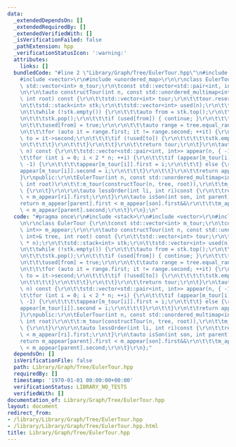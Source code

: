 ```yaml
---
data:
  _extendedDependsOn: []
  _extendedRequiredBy: []
  _extendedVerifiedWith: []
  _isVerificationFailed: false
  _pathExtension: hpp
  _verificationStatusIcon: ':warning:'
  attributes:
    links: []
  bundledCode: "#line 2 \"Library/Graph/Tree/EulerTour.hpp\"\n#include <stack>\r\n\
    #include <vector>\r\n#include <unordered_map>\r\n\r\nclass EulerTour {\r\n\tconst\
    \ std::vector<int> m_tour;\r\n\tconst std::vector<std::pair<int, int>> m_appear;\r\
    \n\r\n\tauto constructTour(int n, const std::unordered_multimap<int, int>& tree,\
    \ int root) const {\r\n\t\tstd::vector<int> tour;\r\n\t\ttour.reserve(2 * n);\r\
    \n\t\tstd::stack<int> stk;\r\n\t\tstd::vector<int> used(n);\r\n\t\tstk.emplace(root);\r\
    \n\t\twhile (!stk.empty()) {\r\n\t\t\tauto from = stk.top();\r\n\t\t\ttour.emplace_back(from);\r\
    \n\t\t\tstk.pop();\r\n\t\t\tif (used[from]) { continue; }\r\n\t\t\tstk.emplace(from);\r\
    \n\t\t\tused[from] = true;\r\n\r\n\t\t\tauto range = tree.equal_range(from);\r\
    \n\t\t\tfor (auto it = range.first; it != range.second; ++it) {\r\n\t\t\t\tauto\
    \ to = it->second;\r\n\t\t\t\tif (!used[to]) {\r\n\t\t\t\t\tstk.emplace(to);\r\
    \n\t\t\t\t}\r\n\t\t\t}\r\n\t\t}\r\n\t\treturn tour;\r\n\t}\r\n\tauto constructAppear(int\
    \ n) const {\r\n\t\tstd::vector<std::pair<int, int>> appear(n, { -1,-1 });\r\n\
    \t\tfor (int i = 0; i < 2 * n; ++i) {\r\n\t\t\tif (appear[m_tour[i]].first ==\
    \ -1) {\r\n\t\t\t\tappear[m_tour[i]].first = i;\r\n\t\t\t} else {\r\n\t\t\t\t\
    appear[m_tour[i]].second = i;\r\n\t\t\t}\r\n\t\t}\r\n\t\treturn appear;\r\n\t\
    }\r\npublic:\r\n\tEulerTour(int n, const std::unordered_multimap<int, int>& tree,\
    \ int root)\r\n\t\t:m_tour(constructTour(n, tree, root)),\r\n\t\tm_appear(constructAppear(n))\
    \ {\r\n\t}\r\n\r\n\tauto lessOrder(int li, int ri)const {\r\n\t\treturn m_appear[li].first\
    \ < m_appear[ri].first;\r\n\t}\r\n\tauto isSon(int son, int parent) {\r\n\t\t\
    return m_appear[parent].first < m_appear[son].first&&\r\n\t\t\tm_appear[son].second\
    \ < m_appear[parent].second;\r\n\t}\r\n};\n"
  code: "#pragma once\r\n#include <stack>\r\n#include <vector>\r\n#include <unordered_map>\r\
    \n\r\nclass EulerTour {\r\n\tconst std::vector<int> m_tour;\r\n\tconst std::vector<std::pair<int,\
    \ int>> m_appear;\r\n\r\n\tauto constructTour(int n, const std::unordered_multimap<int,\
    \ int>& tree, int root) const {\r\n\t\tstd::vector<int> tour;\r\n\t\ttour.reserve(2\
    \ * n);\r\n\t\tstd::stack<int> stk;\r\n\t\tstd::vector<int> used(n);\r\n\t\tstk.emplace(root);\r\
    \n\t\twhile (!stk.empty()) {\r\n\t\t\tauto from = stk.top();\r\n\t\t\ttour.emplace_back(from);\r\
    \n\t\t\tstk.pop();\r\n\t\t\tif (used[from]) { continue; }\r\n\t\t\tstk.emplace(from);\r\
    \n\t\t\tused[from] = true;\r\n\r\n\t\t\tauto range = tree.equal_range(from);\r\
    \n\t\t\tfor (auto it = range.first; it != range.second; ++it) {\r\n\t\t\t\tauto\
    \ to = it->second;\r\n\t\t\t\tif (!used[to]) {\r\n\t\t\t\t\tstk.emplace(to);\r\
    \n\t\t\t\t}\r\n\t\t\t}\r\n\t\t}\r\n\t\treturn tour;\r\n\t}\r\n\tauto constructAppear(int\
    \ n) const {\r\n\t\tstd::vector<std::pair<int, int>> appear(n, { -1,-1 });\r\n\
    \t\tfor (int i = 0; i < 2 * n; ++i) {\r\n\t\t\tif (appear[m_tour[i]].first ==\
    \ -1) {\r\n\t\t\t\tappear[m_tour[i]].first = i;\r\n\t\t\t} else {\r\n\t\t\t\t\
    appear[m_tour[i]].second = i;\r\n\t\t\t}\r\n\t\t}\r\n\t\treturn appear;\r\n\t\
    }\r\npublic:\r\n\tEulerTour(int n, const std::unordered_multimap<int, int>& tree,\
    \ int root)\r\n\t\t:m_tour(constructTour(n, tree, root)),\r\n\t\tm_appear(constructAppear(n))\
    \ {\r\n\t}\r\n\r\n\tauto lessOrder(int li, int ri)const {\r\n\t\treturn m_appear[li].first\
    \ < m_appear[ri].first;\r\n\t}\r\n\tauto isSon(int son, int parent) {\r\n\t\t\
    return m_appear[parent].first < m_appear[son].first&&\r\n\t\t\tm_appear[son].second\
    \ < m_appear[parent].second;\r\n\t}\r\n};"
  dependsOn: []
  isVerificationFile: false
  path: Library/Graph/Tree/EulerTour.hpp
  requiredBy: []
  timestamp: '1970-01-01 00:00:00+00:00'
  verificationStatus: LIBRARY_NO_TESTS
  verifiedWith: []
documentation_of: Library/Graph/Tree/EulerTour.hpp
layout: document
redirect_from:
- /library/Library/Graph/Tree/EulerTour.hpp
- /library/Library/Graph/Tree/EulerTour.hpp.html
title: Library/Graph/Tree/EulerTour.hpp
---
```

